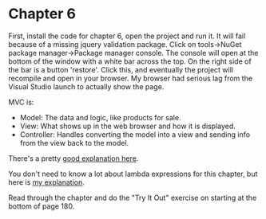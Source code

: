 # Chapter 6

First, install the code for chapter 6, open the project and run it. It will fail because of a missing jquery validation package. Click on tools->NuGet package manager->Package manager console. The console will open at the bottom of the window with a white bar across the top. On the right side of the bar is a button 'restore'. Click this, and eventually the project will recompile and open in your browser. My browser had serious lag from the Visual Studio launch to actually show the page.

MVC is:
- Model: The data and logic, like products for sale.
- View: What shows up in the web browser and how it is displayed.
- Controller: Handles converting the model into a view and sending info from the view back to the model.

There's a pretty [good explanation here](https://www.youtube.com/watch?v=pCvZtjoRq1I).

You don't need to know a lot about lambda expressions for this chapter, but here is [my explanation](lambda.md).

Read through the chapter and do the "Try It Out" exercise on starting at the bottom of page 180.
